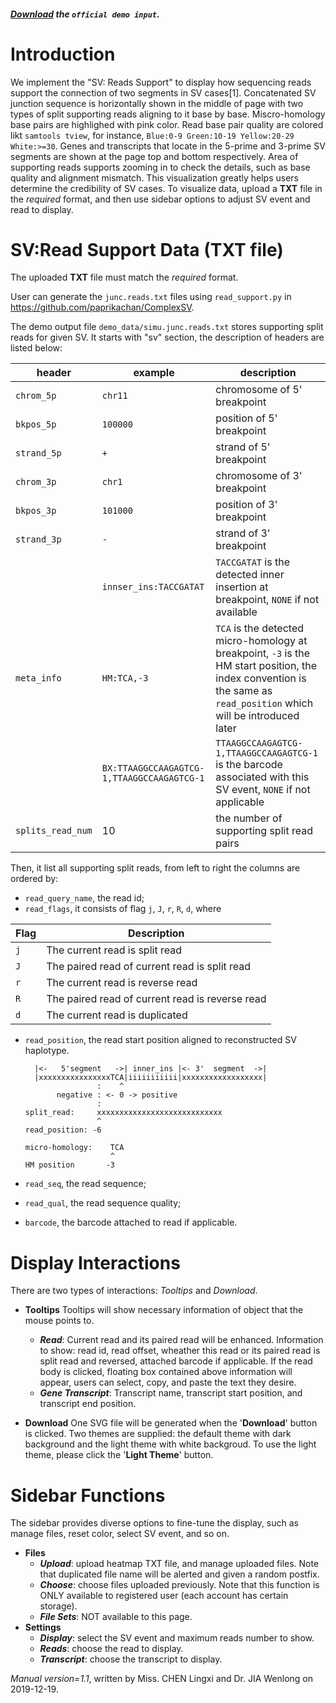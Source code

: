 ##### [Download](https://raw.githubusercontent.com/Nobel-Justin/Oviz-Bio-demo/master/SV_Read_Support/demo_data/demo.junc.reads.txt) the `official demo input`.

# Introduction
We implement the "SV: Reads Support" to display how sequencing reads support the connection of two segments in SV cases[1]. Concatenated SV junction sequence is horizontally shown in the middle of page with two types of split supporting reads aligning to it base by base. Miscro-homology base pairs are highlighed with pink color. Read base pair quality are colored likt  `samtools tview`, for instance, `Blue:0-9 Green:10-19 Yellow:20-29 White:>=30`. Genes and transcripts that locate in the 5-prime and 3-prime SV segments are shown at the page top and bottom respectively. Area of supporting reads supports zooming in to check the details, such as base quality and alignment mismatch. This visualization greatly helps users determine the credibility of SV cases.
To visualize data, upload a **TXT** file in the *required* format, and then use sidebar options to adjust SV event and read to display.

# SV:Read Support Data (TXT file)
The uploaded **TXT** file must match the *required* format.

User can generate the `junc.reads.txt` files using `read_support.py` in https://github.com/paprikachan/ComplexSV.

The demo output file `demo_data/simu.junc.reads.txt` stores supporting split reads for given SV. It starts with "sv" section,  the description of headers are listed below:

|header|example|description|
|---|---|---|  
| `chrom_5p` | `chr11` | chromosome of 5' breakpoint |
| `bkpos_5p` | `100000`| position of 5' breakpoint |
| `strand_5p` | `+` | strand of 5' breakpoint |
| `chrom_3p` | `chr1` | chromosome of 3' breakpoint |
| `bkpos_3p` | `101000` | position of  3' breakpoint |
| `strand_3p` | `-` |  strand of 3' breakpoint |
|| `innser_ins:TACCGATAT` | `TACCGATAT` is the detected inner insertion at breakpoint, `NONE` if not available |
| `meta_info` | `HM:TCA,-3` | `TCA` is the detected micro-homology at breakpoint, `-3` is the HM start position, the index convention is the same as `read_position` which will be introduced later |
|| `BX:TTAAGGCCAAGAGTCG-1,TTAAGGCCAAGAGTCG-1` | `TTAAGGCCAAGAGTCG-1,TTAAGGCCAAGAGTCG-1` is the barcode associated with this SV event, `NONE` if not applicable |
| `splits_read_num` | 10 | the number of supporting split read pairs |

Then, it list all supporting split reads, from left to right the columns are ordered by:
+ `read_query_name`, the read id;
+ `read_flags`, it consists of flag `j`, `J`, `r`, `R`, `d`, where

|Flag|Description|
|---|---|
|`j`|The current read is split read|
|`J`|The paired read of current read is split read|
|`r`|The current read is reverse read|
|`R`|The paired read of current read is reverse read|
|`d`|The current read is duplicated|

+ `read_position`, the read start position aligned to reconstructed SV haplotype.


  ```
    |<-   5'segment   ->| inner_ins |<- 3'  segment  ->|
    |xxxxxxxxxxxxxxxxTCA|iiiiiiiiiii|xxxxxxxxxxxxxxxxxx|
                  :    ^
         negative : <- 0 -> positive
                  :
  split_read:     xxxxxxxxxxxxxxxxxxxxxxxxxxxx
                  ^
  read_position: -6
                     
  micro-homology:    TCA   
                     ^
  HM position       -3
  ```
  
+ `read_seq`, the read sequence;
+ `read_qual`, the read sequence quality;
+ `barcode`, the barcode attached to read if applicable.

# Display Interactions
There are two types of interactions: *Tooltips* and *Download*.

- **Tooltips**
  Tooltips will show necessary information of object that the mouse points to.
  + __*Read*__: Current read and its paired read will be enhanced. Information to show: read id, read offset, wheather this read or its paired read is split read and reversed, attached barcode if applicable. If the read body is clicked, floating box contained above information will appear, users can select, copy, and paste the text they desire.
  + __*Gene Transcript*__: Transcript name, transcript start position, and transcript end position.
  
- **Download**
  One SVG file will be generated when the '**Download**' button is clicked. Two themes are supplied: the default theme with dark background and the light theme with white backgroud. To use the light theme, please click the '**Light Theme**' button.

# Sidebar Functions
The sidebar provides diverse options to fine-tune the display, such as manage files, reset color, select SV event, and so on.

- **Files**
  + __*Upload*__: upload heatmap TXT file, and manage uploaded files. Note that duplicated file name will be alerted and given a random postfix.
  + __*Choose*__: choose files uploaded previously. Note that this function is ONLY available to registered user (each account has certain storage).
  + __*File Sets*__: NOT available to this page.
- **Settings**
  + __*Display*__: select the SV event and maximum reads number to show.
  + __*Reads*__: choose the read to display.
  + __*Transcript*__: choose the transcript to display.

*Manual version=1.1*, written by Miss. CHEN Lingxi and Dr. JIA Wenlong on 2019-12-19.
